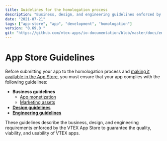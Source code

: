 ```yaml
---
title: Guidelines for the homologation process
description: "Business, design, and engineering guidelines enforced by the VTEX App Store to guarantee a baseline standard of quality, viability and usability for all apps available for VTEX stores."
date: "2021-07-21"
tags: ["app-store", "app", "development", "homologation"]
version: "0.69.0 "
git: "https://github.com/vtex-apps/io-documentation/blob/master/docs/en/Recipes/development/guidelines-for-the-homologation-process.md"
---
```


# App Store Guidelines

Before submitting your app to the homologation process and [making it available in the App Store](https://developers.vtex.com/vtex-developer-docs/docs/vtex-io-documentation-10-making-your-app-publicly-available#submitting-your-app-to-the-vtex-app-store), you must ensure that your app complies with the following guidelines:

- **Business guidelines**
  - [App monetization](https://developers.vtex.com/vtex-developer-docs/docs/vtex-io-documentation-business-guidelines-app-monetization)
  - [Marketing assets](https://developers.vtex.com/vtex-developer-docs/docs/vtex-io-documentation-business-guidelines-marketing-assets)
- [**Design guidelines**](https://developers.vtex.com/vtex-developer-docs/docs/vtex-io-documentation-design-guidelines)
- [**Engineering guidelines**](https://developers.vtex.com/vtex-developer-docs/docs/vtex-io-documentation-engineering-guidelines)

These guidelines describe the business, design, and engineering requirements enforced by the VTEX App Store to guarantee the quality, viability, and usability of VTEX apps.
